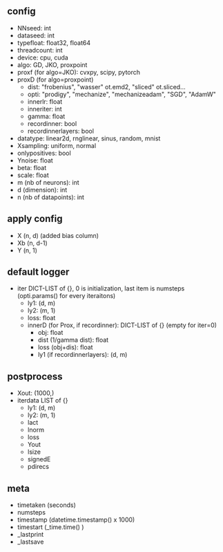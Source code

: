 config
---
- NNseed: int
- dataseed: int
- typefloat: float32, float64
- threadcount: int
- device: cpu, cuda
- algo: GD, JKO, proxpoint
- proxf (for algo=JKO): cvxpy, scipy, pytorch
- proxD (for algo=proxpoint)
    - dist: "frobenius", "wasser" ot.emd2, "sliced" ot.sliced...
    - opti: "prodigy", "mechanize", "mechanizeadam", "SGD", "AdamW"
    - innerlr: float
    - inneriter: int
    - gamma: float
    - recordinner: bool
    - recordinnerlayers: bool
- datatype: linear2d, rnglinear, sinus, random, mnist
- Xsampling: uniform, normal
- onlypositives: bool
- Ynoise: float
- beta: float
- scale: float
- m (nb of neurons): int
- d (dimension): int
- n (nb of datapoints): int

apply config
---
- X (n, d) (added bias column)
- Xb (n, d-1)
- Y (n, 1)

default logger
---
- iter DICT-LIST of {}, 0 is initialization, last item is numsteps 
    (opti.params() for every iteraitons)
    - ly1: (d, m)
    - ly2: (m, 1)
    - loss: float
    - innerD (for Prox, if recordinner): DICT-LIST of {}
        (empty for iter=0)
        - obj: float
        - dist (1/gamma dist): float
        - loss (obj+dis): float
        - ly1 (if recordinnerlayers): (d, m)

postprocess
---
- Xout: (1000,)
- iterdata LIST of {}
    - ly1: (d, m)
    - ly2: (m, 1)
    - lact
    - lnorm
    - loss
    - Yout
    - lsize
    - signedE
    - pdirecs

meta
---
- timetaken (seconds)
- numsteps
- timestamp (datetime.timestamp() x 1000)
- timestart (_time.time() )
- _lastprint
- _lastsave
